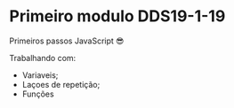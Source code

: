 # Primeiro modulo DDS19-1-19
Primeiros passos JavaScript :sunglasses:

Trabalhando com:
- Variaveis;
- Laçoes de repetição;
- Funções